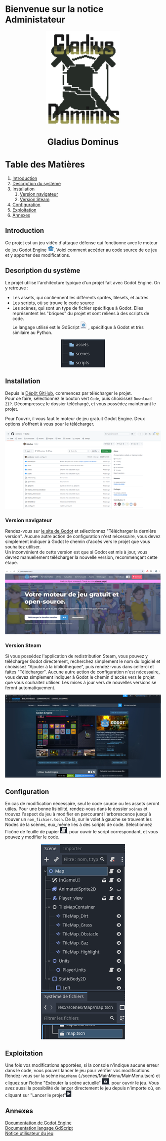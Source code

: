 # Bienvenue sur la notice Administateur


<p align="center">
  <img height=300 src="img/logoGladius.png">
</p>


<h1 align ="center" >Gladius Dominus </h1>

# Table des Matières
1. [Introduction ](#introduction)
2. [Description du système](#description-du-systeme)
3. [Installation](#installation)
    1. [Version navigateur](#version-navigateur)
    2. [Version Steam](#version-steam)
4. [Configuration](#configuration)
5. [Exploitation](#exploitation)
5. [Annexes](#annexes)




## Introduction
Ce projet est un jeu vidéo d'attaque défense qui fonctionne avec le moteur de jeu Godot Engine
<img src="img/admin/godot.png" height=20px>.
 Voici comment accéder au code source de ce jeu et y apporter des modifications.

## Description du système
Le projet utilise l'architecture typique d'un projet fait avec Godot Engine. On y retrouve :
- Les assets, qui contiennent les différents sprites, tilesets, et autres.
- Les scripts, où se trouve le code source
- Les scènes, qui sont un type de fichier spécifique à Godot. Elles représentent les "briques" du projet et sont reliées à des scripts de code.  
Le langage utilisé est le GdScript<img src="img/admin/gdscript.png" height=25px>
, spécifique à Godot et très similaire au Python.

<p align="center">
  <img src="img/admin/structure.png">
</p>

## Installation
Depuis le [Dépôt GitHub](https://github.com/Aurelienxx/Gladius), commencez par télécharger le projet.  
Pour ce faire, sélectionnez le bouton vert ```Code```, puis choisissez ```Download ZIP```. Décompressez le dossier téléchargé, et vous possédez maintenant le projet.  
  
Pour l'ouvrir, il vous faut le moteur de jeu gratuit Godot Engine. Deux options s'offrent à vous pour le télécharger.

<p align="center">
  <img src="img/admin/depot.png">
</p>

### Version navigateur
Rendez-vous sur [le site de Godot](https://godotengine.org/fr/) et sélectionnez "Télécharger la dernière version". Aucune autre action de configuration n'est nécessaire, vous devez simplement indiquer à Godot le chemin d'accès vers le projet que vous souhaitez utiliser.  
Un inconvénient de cette version est que si Godot est mis à jour, vous devrez manuellement télécharger la nouvelle version, recommençant cette étape.

<p align="center">
  <img src="img/admin/navigateur.png">
</p>

### Version Steam
Si vous possédez l'application de redistribution Steam, vous pouvez y télécharger Godot directement, recherchez simplement le nom du logiciel et choisissez "Ajouter à la bibliothèquee", puis rendez-vous dans celle-ci et faites "Télécharger". Aucune autre action de configuration n'est nécessaire, vous devez simplement indiquer à Godot le chemin d'accès vers le projet que vous souhaitez utiliser.
Les mises à jour vers de nouvelles versions se feront automatiquement.

<p align="center">
  <img src="img/admin/steam.png">
</p>

## Configuration
En cas de modification nécessaire, seul le code source ou les assets seront utiles. Pour une bonne lisibilité, rendez-vous dans le dossier ```scènes``` et trouvez l'aspect du jeu à modifier en parcourant l'arborescence jusqu'à trouver un ```nom_fichier.tscn```. De là, sur le volet à gauche se trouvent les Nodes de la scènes, eux_même liés à des scripts de code. Sélectionnez l'icône de feuille de papier <img src="img/admin/script.png" height=20px>.
 pour ouvrir le script correspondant, et vous pouvez y modifier le code.

<p align="center">
  <img src="img/admin/arborescence.png">
</p>

## Exploitation
Une fois vos modifications apportées, si la console n'indique aucune erreur dans le code, vous pouvez lancer le jeu pour vérifier vos modifications. Rendez-vous sur la scène ```MainMenu``` (./scenes/MainMenu/MainMenu.tscn) et cliquez sur l'icône "Exécuter la scène actuelle" 
<img src="img/admin/scene_actuelle.png" height=20px>.
 pour ouvrir le jeu.
Vous avez aussi la possibilité de lancer directement le jeu depuis n'importe où, en cliquant sur "Lancer le projet"<img src="img/admin/executer.png" height=20px>

## Annexes
[Documentation de Godot Engine](https://docs.godotengine.org/en/stable/)  
[Documentation langage GdScript](https://docs.godotengine.org/en/stable/tutorials/scripting/gdscript/gdscript_basics.html)  
[Notice utilisateur du jeu](https://aurelienxx.github.io/Gladius/userNotice.html)  




